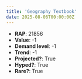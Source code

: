 ```yaml
---
title: 'Geography Textbook'
date: 2025-08-06T00:00:00Z
---
```

- **RAP**: 21856
- **Value**: -1
- **Demand level**: -1
- **Trend**: -1
- **Projected?**: True
- **Hyped?**: True
- **Rare?**: True
